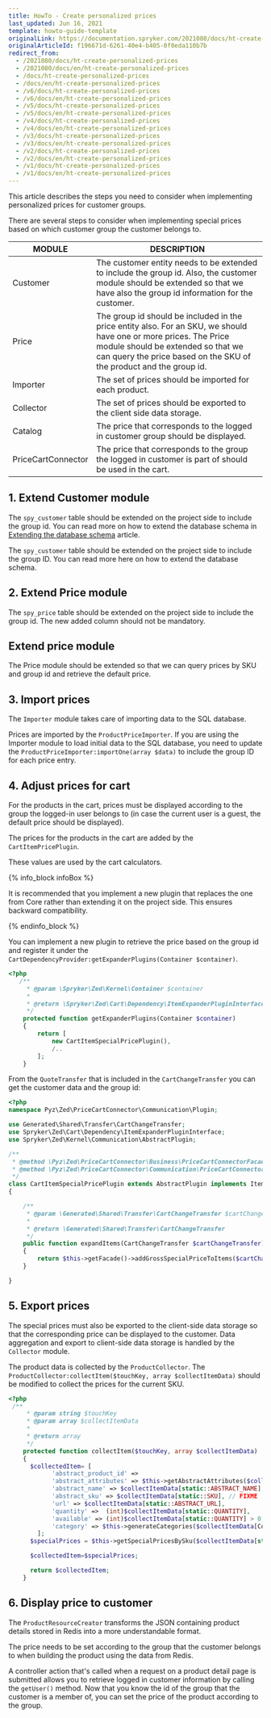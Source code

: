 ```yaml
---
title: HowTo - Create personalized prices
last_updated: Jun 16, 2021
template: howto-guide-template
originalLink: https://documentation.spryker.com/2021080/docs/ht-create-personalized-prices
originalArticleId: f196671d-6261-40e4-b405-0f0eda110b7b
redirect_from:
  - /2021080/docs/ht-create-personalized-prices
  - /2021080/docs/en/ht-create-personalized-prices
  - /docs/ht-create-personalized-prices
  - /docs/en/ht-create-personalized-prices
  - /v6/docs/ht-create-personalized-prices
  - /v6/docs/en/ht-create-personalized-prices
  - /v5/docs/ht-create-personalized-prices
  - /v5/docs/en/ht-create-personalized-prices
  - /v4/docs/ht-create-personalized-prices
  - /v4/docs/en/ht-create-personalized-prices
  - /v3/docs/ht-create-personalized-prices
  - /v3/docs/en/ht-create-personalized-prices
  - /v2/docs/ht-create-personalized-prices
  - /v2/docs/en/ht-create-personalized-prices
  - /v1/docs/ht-create-personalized-prices
  - /v1/docs/en/ht-create-personalized-prices
---
```


This article describes the steps you need to consider when implementing personalized prices for customer groups.

There are several steps to consider when implementing special prices based on which customer group the customer belongs to.

| MODULE | DESCRIPTION |
| --- | --- |
| Customer | The customer entity needs to be extended to include the group id. Also, the customer module should be extended so that we have also the group id information for the customer. |
| Price | The group id should be included in the price entity also. For an SKU, we should have one or more prices. The Price module should be extended so that we can query the price based on the SKU of the product and the group id. |
| Importer | The set of prices should be imported for each product. |
| Collector | The set of prices should be exported to the client side data storage. |
| Catalog | The price that corresponds to the logged in customer group should be displayed. |
| PriceCartConnector | The price that corresponds to the group the logged in customer is part of should be used in the cart. |

## 1. Extend Customer module

The `spy_customer` table should be extended on the project side to include the group id. You can read more on how to extend the database schema in [Extending the database schema](/docs/scos/dev/back-end-development/data-manipulation/data-ingestion/structural-preparations/extending-the-database-schema.html) article.

The `spy_customer` table should be extended on the project side to include the group ID. You can read more here on how to extend the database schema.

## 2. Extend Price module

The `spy_price` table should be extended on the project side to include the group id. The new added column should not be mandatory.

## Extend price module

The Price module should be extended so that we can query prices by SKU and group id and retrieve the default price.

## 3. Import prices

The `Importer` module takes care of importing data to the SQL database.

Prices are imported by the `ProductPriceImporter`. If you are using the Importer module to load initial data to the SQL database, you need to update the `ProductPriceImporter:importOne(array $data)` to include the group ID for each price entry.

## 4. Adjust prices for cart

For the products in the cart, prices must be displayed according to the group the logged-in user belongs to (in case the current user is a guest, the default price should be displayed).

The prices for the products in the cart are added by the `CartItemPricePlugin`.

These values are used by the cart calculators.

{% info_block infoBox %}

It is recommended that you implement a new plugin that replaces the one from Core rather than extending it on the project side. This ensures backward compatibility.

{% endinfo_block %}

You can implement a new plugin to retrieve the price based on the group id and register it under the `CartDependencyProvider:getExpanderPlugins(Container $container)`.

```php
<?php
   /**
     * @param \Spryker\Zed\Kernel\Container $container
     *
     * @return \Spryker\Zed\Cart\Dependency\ItemExpanderPluginInterface[]
     */
    protected function getExpanderPlugins(Container $container)
    {
        return [
            new CartItemSpecialPricePlugin(),
            /..
        ];
    }
```

From the `QuoteTransfer` that is included in the `CartChangeTransfer` you can get the customer data and the group id:

```php
<?php
namespace Pyz\Zed\PriceCartConnector\Communication\Plugin;

use Generated\Shared\Transfer\CartChangeTransfer;
use Spryker\Zed\Cart\Dependency\ItemExpanderPluginInterface;
use Spryker\Zed\Kernel\Communication\AbstractPlugin;

/**
 * @method \Pyz\Zed\PriceCartConnector\Business\PriceCartConnectorFacade getFacade()
 * @method \Pyz\Zed\PriceCartConnector\Communication\PriceCartConnectorCommunicationFactory getFactory()
 */
class CartItemSpecialPricePlugin extends AbstractPlugin implements ItemExpanderPluginInterface
{

    /**
     * @param \Generated\Shared\Transfer\CartChangeTransfer $cartChangeTransfer
     *
     * @return \Generated\Shared\Transfer\CartChangeTransfer
     */
    public function expandItems(CartChangeTransfer $cartChangeTransfer)
    {
        return $this->getFacade()->addGrossSpecialPriceToItems($cartChangeTransfer);
    }

}
```

## 5. Export prices

The special prices must also be exported to the client-side data storage so that the corresponding price can be displayed to the customer. Data aggregation and export to client-side data storage is handled by the `Collector` module.

The product data is collected by the `ProductCollector`. The `ProductCollector:collectItem($touchKey, array $collectItemData)` should be modified to collect the prices for the current SKU.

```php
<?php
 /**
     * @param string $touchKey
     * @param array $collectItemData
     *
     * @return array
     */
    protected function collectItem($touchKey, array $collectItemData)
    {
      $collectedItem= [
            'abstract_product_id' =>
            'abstract_attributes' => $this->getAbstractAttributes($collectItemData),
            'abstract_name' => $collectItemData[static::ABSTRACT_NAME],
            'abstract_sku' => $collectItemData[static::SKU], // FIXME
            'url' => $collectItemData[static::ABSTRACT_URL],
            'quantity' =>  (int)$collectItemData[static::QUANTITY],
            'available' => (int)$collectItemData[static::QUANTITY] > 0,
            'category' => $this->generateCategories($collectItemData[CollectorConfig::COLLECTOR_RESOURCE_ID]),
        ];
      $specialPrices = $this->getSpecialPricesBySku($collectItemData[static::ABSTRACT_SKU]),

      $collectedItem=$specialPrices;    

      return $collectedItem;
    }
```

## 6. Display price to customer

The `ProductResourceCreator` transforms the JSON containing product details stored in Redis into a more understandable format.

The price needs to be set according to the group that the customer belongs to when building the product using the data from Redis.

A controller action that's called when a request on a product detail page is submitted allows you to retrieve logged in customer information by calling the `getUser()` method. Now that you know the id of the group that the customer is a member of, you can set the price of the product according to the group.

